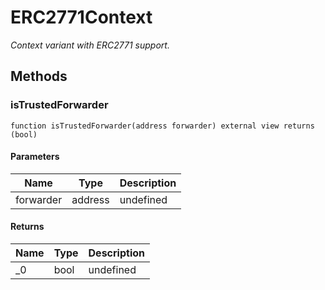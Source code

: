 # ERC2771Context







*Context variant with ERC2771 support.*

## Methods

### isTrustedForwarder

```solidity
function isTrustedForwarder(address forwarder) external view returns (bool)
```





#### Parameters

| Name | Type | Description |
|---|---|---|
| forwarder | address | undefined |

#### Returns

| Name | Type | Description |
|---|---|---|
| _0 | bool | undefined |




